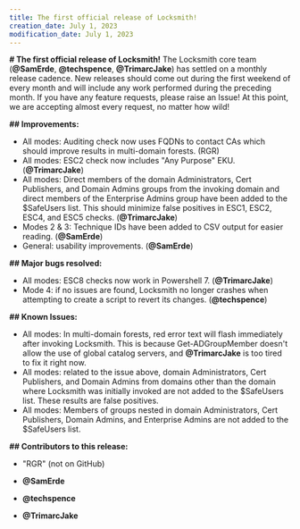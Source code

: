 ```yaml
---
title: The first official release of Locksmith!
creation_date: July 1, 2023
modification_date: July 1, 2023
---
```



**# The first official release of Locksmith!**
The Locksmith core team (**@SamErde**, **@techspence**, **@TrimarcJake**) has settled on a monthly release cadence. New releases should come out during the first weekend of every month and will include any work performed during the preceding month. If you have any feature requests, please raise an Issue! At this point, we are accepting almost every request, no matter how wild!

**## Improvements:**
* All modes: Auditing check now uses FQDNs to contact CAs which should improve results in multi-domain forests. (RGR)
* All modes: ESC2 check now includes "Any Purpose" EKU. (**@TrimarcJake**)
* All modes: Direct members of the domain Administrators, Cert Publishers, and Domain Admins groups from the invoking domain and direct members of the Enterprise Admins group have been added to the $SafeUsers list. This should minimize false positives in ESC1, ESC2, ESC4, and ESC5 checks. (**@TrimarcJake**)
* Modes 2 & 3: Technique IDs have been added to CSV output for easier reading. (**@SamErde**)
* General: usability improvements. (**@SamErde**)

**## Major bugs resolved:**
* All modes: ESC8 checks now work in Powershell 7. (**@TrimarcJake**)
* Mode 4: if no issues are found, Locksmith no longer crashes when attempting to create a script to revert its changes. (**@techspence**)

**## Known Issues:**
* All modes: In multi-domain forests, red error text will flash immediately after invoking Locksmith. This is because Get-ADGroupMember doesn't allow the use of global catalog servers, and **@TrimarcJake** is too tired to fix it right now.
* All modes: related to the issue above, domain Administrators, Cert Publishers, and Domain Admins from domains other than the domain where Locksmith was initially invoked are not added to the $SafeUsers list. These results are false positives.
* All modes: Members of groups nested in domain Administrators, Cert Publishers, Domain Admins, and Enterprise Admins are not added to the $SafeUsers list.

**## Contributors to this release:**
* "RGR" (not on GitHub)
* **@SamErde**

* **@techspence**

* **@TrimarcJake**

